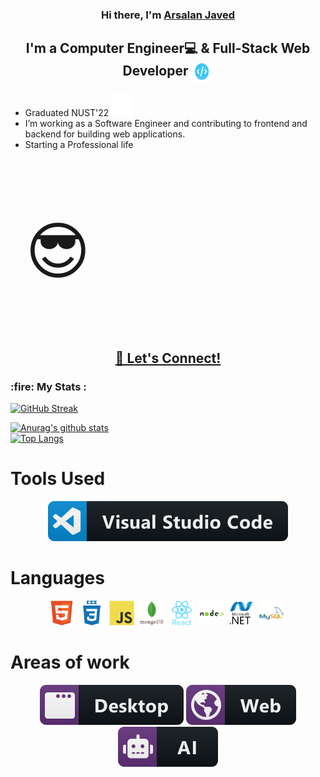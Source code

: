 
<h3 align="center">
  Hi there, I'm <a href="#" >Arsalan Javed</a>
  </h3>
<h2 align="center">
I'm a Computer Engineer💻 & Full-Stack Web Developer <img src="Images/dev.png" target="_blank" width="35" height="35" align="center">
</h2> 
  <ul>
  <li> Graduated NUST'22 <img src="Images/Graduate-Hat.png" width="35" height="35"/></li>
  <li>I’m working as a Software Engineer and contributing to frontend and backend for building web applications.</li>
  <li>Starting a Professional life <p style="font-size:100px">&#128526</p></li>
</ul>
<h2 align="center">
  <a href="https://linktr.ee/arsalanjaved"  target="_blank" alt="Arsalan Javed">🤝 Let's Connect!</a>
</h2>
  <h3>:fire: My Stats :</h3>
  
 [![GitHub Streak](http://github-readme-streak-stats.herokuapp.com?user=Arsalan40&theme=dark&background=000000)](https://git.io/streak-stats)


[![Anurag's github stats](https://github-readme-stats.vercel.app/api?username=Arsalan40&theme=github_dark)](https://github.com/anuraghazra/github-readme-stats)
<br>
[![Top Langs](https://github-readme-stats.vercel.app/api/top-langs/?username=Arsalan40&theme=github_dark)](https://github.com/anuraghazra/github-readme-stats)
<br>
  # Tools Used

<p align="center">
<a>
    <img src="https://github.com/MikeCodesDotNET/ColoredBadges/blob/master/svg/dev/tools/visualstudio_code.svg" alt="example badge" style="vertical-align:top margin:6px 4px">
  </a>
  </p>
  
   # Languages
  <p align="center">
    <a>
     <img src="https://github.com/devicons/devicon/blob/master/icons/html5/html5-original.svg" title="HTML5" alt="HTML" width="40" height="40"/>&nbsp;
  <img src="https://github.com/devicons/devicon/blob/master/icons/css3/css3-plain-wordmark.svg"  title="CSS3" alt="CSS" width="40" height="40"/>&nbsp;
  <img src="https://github.com/devicons/devicon/blob/master/icons/javascript/javascript-original.svg" title="JavaScript" alt="JavaScript" width="40" height="40"/>&nbsp;
    <img src="https://github.com/devicons/devicon/blob/master/icons/mongodb/mongodb-original-wordmark.svg" title="MongoDB"  alt="MongoDB" width="40" height="40"/>&nbsp;
     <img src="https://github.com/devicons/devicon/blob/master/icons/react/react-original-wordmark.svg" title="React" alt="React" width="40" height="40"/>&nbsp;
    <img src="https://github.com/devicons/devicon/blob/master/icons/nodejs/nodejs-original-wordmark.svg" title="NodeJS" alt="NodeJS" width="40" height="40"/>&nbsp;
        <img src="https://github.com/devicons/devicon/blob/master/icons/dot-net/dot-net-original-wordmark.svg" title="DotNet" alt="DotNet" width="40" height="40"/>&nbsp;
  <img src="https://github.com/devicons/devicon/blob/master/icons/mysql/mysql-original-wordmark.svg" title="MySQL"  alt="MySQL" width="40" height="40"/>&nbsp;
  </a>
  </p>
  
  # Areas of work
<p align="center">
<a>
    <img src="https://github.com/MikeCodesDotNET/ColoredBadges/raw/master/svg/dev/misc/desktop.svg" alt="example badge" style="vertical-align:top margin:6px 4px">
  </a>
<a>
    <img src="https://github.com/MikeCodesDotNET/ColoredBadges/blob/master/svg/dev/misc/web.svg" alt="example badge" style="vertical-align:top margin:6px 4px">
  </a>
  <a>
    <img src="https://github.com/MikeCodesDotNET/ColoredBadges/blob/master/svg/dev/misc/ai.svg" alt="example badge" style="vertical-align:top margin:6px 4px">
  </a>
  </p>


